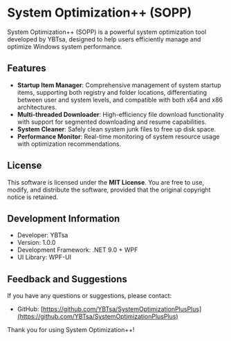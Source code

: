# System Optimization++ (SOPP)

System Optimization++ (SOPP) is a powerful system optimization tool developed by YBTsa, designed to help users efficiently manage and optimize Windows system performance.

## Features

- **Startup Item Manager**: Comprehensive management of system startup items, supporting both registry and folder locations, differentiating between user and system levels, and compatible with both x64 and x86 architectures.
- **Multi-threaded Downloader**: High-efficiency file download functionality with support for segmented downloading and resume capabilities.
- **System Cleaner**: Safely clean system junk files to free up disk space.
- **Performance Monitor**: Real-time monitoring of system resource usage with optimization recommendations.

## License

This software is licensed under the **MIT License**. You are free to use, modify, and distribute the software, provided that the original copyright notice is retained.

## Development Information

- Developer: YBTsa
- Version: 1.0.0
- Development Framework: .NET 9.0 + WPF
- UI Library: WPF-UI

## Feedback and Suggestions

If you have any questions or suggestions, please contact:
- GitHub: [https://github.com/YBTsa/SystemOptimizationPlusPlus](https://github.com/YBTsa/SystemOptimizationPlusPlus)

Thank you for using System Optimization++!
